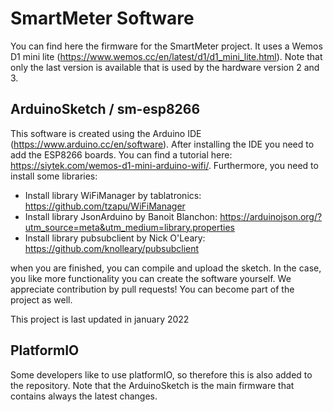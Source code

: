 # SmartMeter Software

You can find here the firmware for the SmartMeter project. It uses a Wemos D1 mini lite
(https://www.wemos.cc/en/latest/d1/d1_mini_lite.html). Note that only the last version is
available that is used by the hardware version 2 and 3.

## ArduinoSketch / sm-esp8266

This software is created using the Arduino IDE (https://www.arduino.cc/en/software). After
installing the IDE you need to add the ESP8266 boards. You can find a tutorial here: 
https://siytek.com/wemos-d1-mini-arduino-wifi/. Furthermore, you need to install some 
libraries:
- Install library WiFiManager by tablatronics: https://github.com/tzapu/WiFiManager
- Install library JsonArduino by Banoit Blanchon: https://arduinojson.org/?utm_source=meta&utm_medium=library.properties
- Install library pubsubclient by Nick O'Leary: https://github.com/knolleary/pubsubclient

when you are finished, you can compile and upload the sketch. In the case, you like more functionality
you can create the software yourself. We appreciate contribution by pull requests! You can become
part of the project as well.

This project is last updated in january 2022

## PlatformIO

Some developers like to use platformIO, so therefore this is also added to the repository. Note that the
ArduinoSketch is the main firmware that contains always the latest changes.


